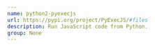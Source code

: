 ```yaml
---
name: python2-pyexecjs
url: https://pypi.org/project/PyExecJS/#files
description: Run JavaScript code from Python.
group: None
---
```

